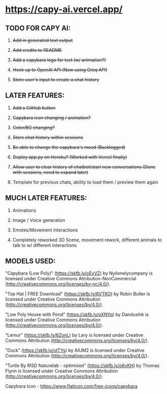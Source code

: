 # https://capy-ai.vercel.app/

## TODO FOR CAPY AI:

1. ~~Add in generated text output~~

2. ~~Add credits to README~~

3. ~~Add a capybara logo for text (w/ animation?)~~

4. ~~Hook up to OpenAI API (Now using Groq API)~~

5. ~~Store user's input to create a chat history~~



## LATER FEATURES:

1. ~~Add a GitHub button~~

2. ~~Capybara icon changing / animation?~~

3. ~~Color/BG changing?~~

4. ~~Store chat history within sessions~~

5. ~~Be able to change the capybara's mood (Backlogged)~~

6. ~~Deploy app.py on Heroku? (Worked with Vercel finally)~~

7. ~~Allow user to clear history of chatbot/start new conversations (Done with sessions, need to expand later)~~

8. Template for previous chats, ability to load them / preview them again



## MUCH LATER FEATURES:

1. Animations

2. Image / Voice generation

3. Emotes/Movement interactions

4. Completely reworked 3D Scene,  movement rework, different animals to talk to w/ different interactions



## MODELS USED:

"Capybara (Low Poly)" (https://skfb.ly/oEyVZ) by Nyilonelycompany is licensed under Creative Commons Attribution-NonCommercial (http://creativecommons.org/licenses/by-nc/4.0/).

"Top Hat | FREE Download" (https://skfb.ly/6VTKO) by Robin Butler is licensed under Creative Commons Attribution (http://creativecommons.org/licenses/by/4.0/).

"Low Poly House with Pond" (https://skfb.ly/oXNYq) by Dandushik is licensed under Creative Commons Attribution (http://creativecommons.org/licenses/by/4.0/).

"Lemur" (https://skfb.ly/6ZonL) by Lary is licensed under Creative Commons Attribution (http://creativecommons.org/licenses/by/4.0/).

"Duck" (https://skfb.ly/otTYs) by AIUM2 is licensed under Creative Commons Attribution (http://creativecommons.org/licenses/by/4.0/).

"Turtle By RISD Naturelab - optimised" (https://skfb.ly/o6vKH) by Thomas Flynn is licensed under Creative Commons Attribution (http://creativecommons.org/licenses/by/4.0/).


Capybara Icon - https://www.flaticon.com/free-icons/capybara
